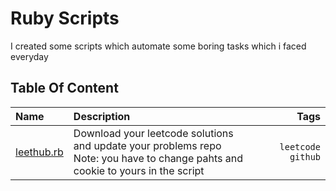 # Ruby Scripts
I created some scripts which automate some boring tasks which i faced everyday 

## Table Of Content

| Name                     | Description                                                     | Tags                         |
|:------------------------ |:--------------------------------------------------------------- | ----------------------------:|
|[leethub.rb](./leethub.rb)|Download your leetcode solutions and update your problems repo <br> Note: you have to change pahts and cookie to yours in the script|`leetcode` `github`           |
                               

